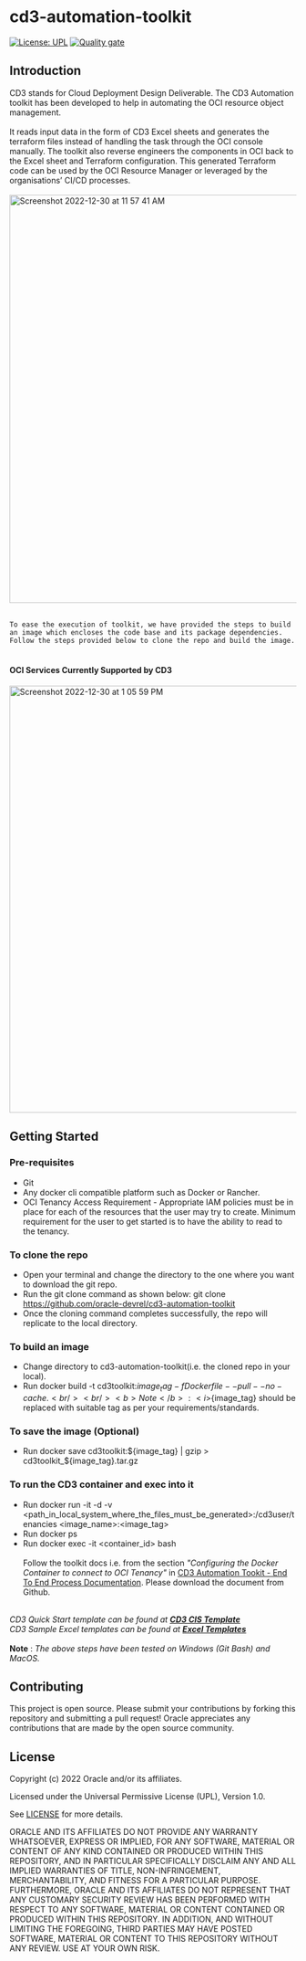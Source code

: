# cd3-automation-toolkit


[![License: UPL](https://img.shields.io/badge/license-UPL-green)](https://img.shields.io/badge/license-UPL-green) [![Quality gate](https://sonarcloud.io/api/project_badges/quality_gate?project=oracle-devrel_cd3-automation-toolkit)](https://sonarcloud.io/dashboard?id=oracle-devrel_cd3-automation-toolkit)

## Introduction
CD3 stands for Cloud Deployment Design Deliverable.
The CD3 Automation toolkit has been developed to help in automating the OCI resource object management. 
<br><br>
It reads input data in the form of CD3 Excel sheets and generates the terraform files instead of handling the task through the OCI console manually. The toolkit also reverse engineers the components in OCI back to the Excel sheet and Terraform configuration. This generated Terraform code can be used by the OCI Resource Manager or leveraged by the organisations’ CI/CD processes.
<br><br>
<img width="715" alt="Screenshot 2022-12-30 at 11 57 41 AM" src="https://user-images.githubusercontent.com/103475219/210041258-258601c4-dd1d-48a1-b6d7-df1bda764190.png">
<br><br>

`To ease the execution of toolkit, we have provided the steps to build an image which encloses the code base and its package dependencies. Follow the steps provided below to clone the repo and build the image.`
<br><br>

#### OCI Services Currently Supported by CD3
<img width="748" alt="Screenshot 2022-12-30 at 1 05 59 PM" src="https://user-images.githubusercontent.com/103475219/210046038-91acacfd-5d65-4bc3-a1a8-90d425d2e3d3.png">


## Getting Started

### Pre-requisites
* Git
* Any docker cli compatible platform such as Docker or Rancher.
* OCI Tenancy Access Requirement - 
Appropriate IAM policies must be in place for each of the resources that the user may try to create.
Minimum requirement for the user to get started is to have the ability to read to the tenancy.

### To clone the repo
* Open your terminal and change the directory to the one where you want to download the git repo.
* Run the git clone command as shown below:
       git clone https://github.com/oracle-devrel/cd3-automation-toolkit
* Once the cloning command completes successfully, the repo will replicate to the local directory. 

### To build an image

* Change directory to cd3-automation-toolkit(i.e. the cloned repo in your local).
* Run docker build -t cd3toolkit:${image_tag} -f Dockerfile --pull --no-cache .<br/>
<br  /><b>Note</b> : <i>${image_tag} should be replaced with suitable tag as per your requirements/standards.</i>

### To save the image (Optional)
* Run docker save cd3toolkit:${image_tag} | gzip > cd3toolkit_${image_tag}.tar.gz


### To run the CD3 container and exec into it
* Run docker run -it -d -v <path_in_local_system_where_the_files_must_be_generated>:/cd3user/tenancies <image_name>:<image_tag>
* Run docker ps
* Run docker exec -it <container_id> bash
<br><br>
Follow the toolkit docs i.e. from the section <i>"Configuring the Docker Container to connect to OCI Tenancy"</i> in 
<a href="https://github.com/oracle-devrel/cd3-automation-toolkit/blob/develop/cd3_automation_toolkit/documentation/user_guide/01%20CD3%20Automation%20Toolkit%20-%20End%20to%20End%20Process.pdf">CD3 Automation Tookit - End To End Process Documentation</a>. Please download the document from Github.
<br>
<i>CD3 Quick Start template can be found at <b><a href="https://github.com/oracle-devrel/cd3-automation-toolkit/blob/develop/cd3_automation_toolkit/example/CD3-CIS-template.xlsx">CD3 CIS Template</a></b></i>
<br>
<i>CD3 Sample Excel templates can be found at <b><a href="https://github.com/oracle-devrel/cd3-automation-toolkit/tree/develop/cd3_automation_toolkit/example">Excel Templates</a> </b></i>
<br>
<br>
<b>Note</b> : <i>The above steps have been tested on Windows (Git Bash) and MacOS.</i><br/>

## Contributing
This project is open source.  Please submit your contributions by forking this repository and submitting a pull request!  Oracle appreciates any contributions that are made by the open source community.

## License
Copyright (c) 2022 Oracle and/or its affiliates.

Licensed under the Universal Permissive License (UPL), Version 1.0.

See [LICENSE](LICENSE) for more details.

ORACLE AND ITS AFFILIATES DO NOT PROVIDE ANY WARRANTY WHATSOEVER, EXPRESS OR IMPLIED, FOR ANY SOFTWARE, MATERIAL OR CONTENT OF ANY KIND CONTAINED OR PRODUCED WITHIN THIS REPOSITORY, AND IN PARTICULAR SPECIFICALLY DISCLAIM ANY AND ALL IMPLIED WARRANTIES OF TITLE, NON-INFRINGEMENT, MERCHANTABILITY, AND FITNESS FOR A PARTICULAR PURPOSE.  FURTHERMORE, ORACLE AND ITS AFFILIATES DO NOT REPRESENT THAT ANY CUSTOMARY SECURITY REVIEW HAS BEEN PERFORMED WITH RESPECT TO ANY SOFTWARE, MATERIAL OR CONTENT CONTAINED OR PRODUCED WITHIN THIS REPOSITORY. IN ADDITION, AND WITHOUT LIMITING THE FOREGOING, THIRD PARTIES MAY HAVE POSTED SOFTWARE, MATERIAL OR CONTENT TO THIS REPOSITORY WITHOUT ANY REVIEW. USE AT YOUR OWN RISK. 

